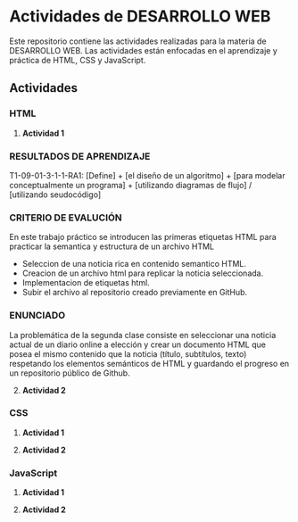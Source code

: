 # Actividades de DESARROLLO WEB

Este repositorio contiene las actividades realizadas para la materia de DESARROLLO WEB. Las actividades están enfocadas en el aprendizaje y práctica de HTML, CSS y JavaScript.

## Actividades

### HTML

1. **Actividad 1**

### RESULTADOS DE APRENDIZAJE

T1-09-01-3-1-1-RA1: [Define] + [el diseño de un algoritmo] + [para modelar conceptualmente un programa] + [utilizando diagramas de flujo] / [utilizando seudocódigo] 

### CRITERIO DE EVALUCIÓN

En este trabajo práctico se introducen las primeras etiquetas HTML para practicar la semantica y estructura de un archivo HTML

- Seleccion de una noticia rica en contenido semantico HTML.
- Creacion de un archivo html para replicar la noticia seleccionada.
- Implementacion de etiquetas html.
- Subir el archivo al repositorio creado previamente en GitHub.

### ENUNCIADO

La problemática de la segunda clase consiste en seleccionar una noticia actual de un diario online a elección y crear un documento HTML que posea el mismo contenido que la noticia (título, subtítulos, texto) respetando los elementos semánticos de HTML y guardando el progreso en un repositorio público de Github.

2. **Actividad 2**

### CSS

1. **Actividad 1**

2. **Actividad 2**

### JavaScript

1. **Actividad 1**

2. **Actividad 2**
